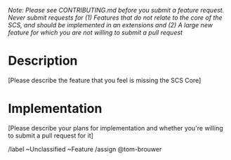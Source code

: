 _Note: Please see CONTRIBUTING.md before you submit a feature request. Never
submit requests for (1) Features that do not relate to the core of the SCS, and
should be implemented in an extensions and (2) A large new feature for which
you are not willing to submit a pull request_

# Description
[Please describe the feature that you feel is missing the SCS Core]

# Implementation
[Please describe your plans for implementation and whether you're willing to
submit a pull request for it]

/label ~Unclassified ~Feature
/assign @tom-brouwer
